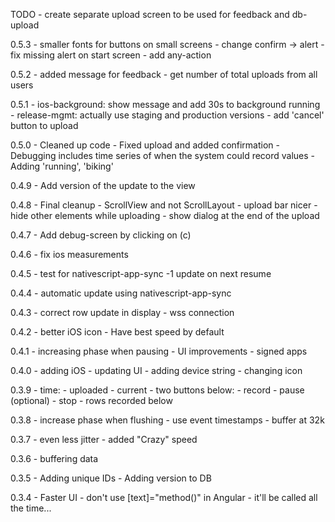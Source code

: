 TODO
    - create separate upload screen to be used for feedback and db-upload

0.5.3
    - smaller fonts for buttons on small screens
    - change confirm -> alert
    - fix missing alert on start screen
    - add any-action
    
0.5.2
    - added message for feedback
    - get number of total uploads from all users

0.5.1
    - ios-background: show message and add 30s to background running
    - release-mgmt: actually use staging and production versions
    - add 'cancel' button to upload

0.5.0
    - Cleaned up code
    - Fixed upload and added confirmation
    - Debugging includes time series of when the system could record values
    - Adding 'running', 'biking'

0.4.9
    - Add version of the update to the view

0.4.8
    - Final cleanup
        - ScrollView and not ScrollLayout
        - upload bar nicer
        - hide other elements while uploading
        - show dialog at the end of the upload

0.4.7
    - Add debug-screen by clicking on (c)

0.4.6
    - fix ios measurements

0.4.5
    - test for nativescript-app-sync
    -1 update on next resume

0.4.4
    - automatic update using nativescript-app-sync

0.4.3
    - correct row update in display
    - wss connection

0.4.2
    - better iOS icon
    - Have best speed by default

0.4.1
    - increasing phase when pausing
    - UI improvements
    - signed apps

0.4.0
    - adding iOS
    - updating UI
    - adding device string
    - changing icon
    
0.3.9
    - time:
        - uploaded
        - current
    - two buttons below:
        - record
        - pause (optional)
        - stop
    - rows recorded below
    
0.3.8
    - increase phase when flushing
    - use event timestamps
    - buffer at 32k

0.3.7
    - even less jitter
    - added "Crazy" speed

0.3.6
    - buffering data

0.3.5
    - Adding unique IDs
    - Adding version to DB

0.3.4
    - Faster UI - don't use [text]="method()" in Angular - it'll be called all the time...
